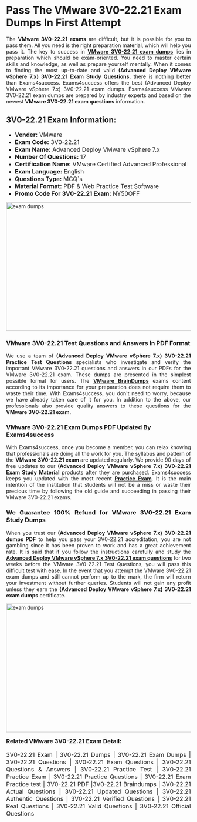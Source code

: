 <h1><strong><strong>Pass The VMware 3V0-22.21 Exam Dumps In First Attempt</strong></strong></h1> <p style="text-align:justify">The <strong>VMware 3V0-22.21 exams</strong> are difficult, but it is possible for you to pass them. All you need is the right preparation material, which will help you pass it. The key to success in <a href="https://www.exams4success.com/vmware/3v0-22.21-pdf-exam-dumps"><strong>VMware 3V0-22.21 exam dumps</strong></a> lies in preparation which should be exam-oriented. You need to master certain skills and knowledge, as well as prepare yourself mentally. When it comes to finding the most up-to-date and valid <strong>(Advanced Deploy VMware vSphere 7.x) 3V0-22.21 Exam Study Questions</strong>, there is nothing better than Exams4success. Exams4success offers the best (Advanced Deploy VMware vSphere 7.x) 3V0-22.21 exam dumps. Exams4success VMware 3V0-22.21 exam dumps are prepared by industry experts and based on the newest <strong>VMware 3V0-22.21 exam questions</strong> information.</p> <h2><strong><strong>3V0-22.21 Exam Information:</strong></strong></h2> <ul> <li><span style="font-size:16px"><strong>Vender:</strong> VMware</span></li> <li><span style="font-size:16px"><strong>Exam Code:</strong> 3V0-22.21</span></li> <li><span style="font-size:16px"><strong>Exam Name:</strong> Advanced Deploy VMware vSphere 7.x</span></li> <li><span style="font-size:16px"><strong>Number Of Questions:</strong> 17</span></li> <li><span style="font-size:16px"><strong>Certification Name:</strong> VMware Certified Advanced Professional</span></li> <li><span style="font-size:16px"><strong>Exam Language:</strong> English</span></li> <li><span style="font-size:16px"><strong>Questions Type:</strong> MCQ`s</span></li> <li><span style="font-size:16px"><strong>Material Format:</strong> PDF & Web Practice Test Software</span></li> <li><span style="font-size:16px"><strong>Promo Code For 3V0-22.21 Exam: </strong>NY50OFF</span></li> </ul> <p><a href="https://www.exams4success.com/vmware/3v0-22.21-pdf-exam-dumps" rel="no-follow"><img alt="exam dumps" src="https://www.certcollections.com/uploads/content/infrist1.png" style="height:350px; width:750px" /></a></p> <h3><strong>VMware 3V0-22.21 Test Questions and Answers In PDF Format</strong></h3> <p style="text-align:justify">We use a team of <strong>(Advanced Deploy VMware vSphere 7.x) 3V0-22.21 Practice Test Questions</strong> specialists who investigate and verify the important VMware 3V0-22.21 questions and answers in our PDFs for the VMware 3V0-22.21 exam. These dumps are presented in the simplest possible format for users. The <a href="https://www.exams4success.com/vmware-exam-dumps"><strong>VMware BrainDumps</strong></a> exams content according to its importance for your preparation does not require them to waste their time. With Exams4success, you don't need to worry, because we have already taken care of it for you. In addition to the above, our professionals also provide quality answers to these questions for the<strong> VMware 3V0-22.21 exam</strong>.</p> <h3><strong> VMware 3V0-22.21 Exam Dumps PDF Updated By Exams4success</strong></h3> <p style="text-align:justify">With Exams4success, once you become a member, you can relax knowing that professionals are doing all the work for you. The syllabus and pattern of the <strong>VMware 3V0-22.21 exam </strong>are updated regularly. We provide 90 days of free updates to our <strong>(Advanced Deploy VMware vSphere 7.x) 3V0-22.21 Exam Study Material</strong> products after they are purchased. Exams4success keeps you updated with the most recent <a href="https://www.exams4success.com/"><strong>Practice Exam</strong></a>. It is the main intention of the institution that students will not be a miss or waste their precious time by following the old guide and succeeding in passing their VMware 3V0-22.21 exams.</p> <h3 style="text-align:justify"><strong>We Guarantee 100% Refund for VMware 3V0-22.21 Exam Study Dumps</strong></h3> <p style="text-align:justify">When you trust our <strong>(Advanced Deploy VMware vSphere 7.x) 3V0-22.21 dumps PDF</strong> to help you pass your 3V0-22.21 accreditation, you are not gambling since it has been proven to work and has a great achievement rate. It is said that if you follow the instructions carefully and study the <a href="https://www.exams4success.com/vmware/3v0-22.21-pdf-exam-dumps"><strong>Advanced Deploy VMware vSphere 7.x 3V0-22.21 exam questions</strong></a> for two weeks before the VMware 3V0-22.21 Test Questions, you will pass this difficult test with ease. In the event that you attempt the VMware 3V0-22.21 exam dumps and still cannot perform up to the mark, the firm will return your investment without further queries. Students will not gain any profit unless they earn the <strong>(Advanced Deploy VMware vSphere 7.x) 3V0-22.21 exam dumps</strong> certificate.</p> <p style="text-align:justify"><a href="https://www.exams4success.com/vmware/3v0-22.21-pdf-exam-dumps" rel="no-follow"><img alt="exam dumps" src="https://www.certcollections.com/uploads/content/free_demo1.png" style="height:350px; width:750px" /></a></p> <p style="text-align:justify"><span style="font-size:16px"><strong>Related VMware 3V0-22.21 Exam Detail:</strong></span><br /> <br /> <span style="font-size:16px">3V0-22.21 Exam | 3V0-22.21 Dumps | 3V0-22.21 Exam Dumps | 3V0-22.21 Questions | 3V0-22.21 Exam Questions | 3V0-22.21 Questions & Answers | 3V0-22.21 Practice Test | 3V0-22.21 Practice Exam | 3V0-22.21 Practice Questions | 3V0-22.21 Exam Practice test | 3V0-22.21 PDF |3V0-22.21 Braindumps | 3V0-22.21 Actual Questions | 3V0-22.21 Updated Questions | 3V0-22.21 Authentic Questions | 3V0-22.21 Verified Questions | 3V0-22.21 Real Questions | 3V0-22.21 Valid Questions | 3V0-22.21 Official Questions</span></p>

